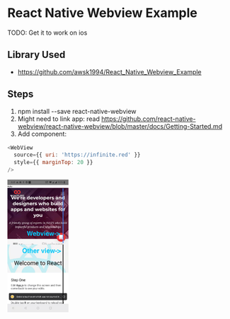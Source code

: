 # React Native Webview Example

TODO: Get it to work on ios

## Library Used
 - https://github.com/awsk1994/React_Native_Webview_Example

## Steps
1. npm install --save react-native-webview
2. Might need to link app: read https://github.com/react-native-webview/react-native-webview/blob/master/docs/Getting-Started.md
3. Add component:
```js
<WebView
  source={{ uri: 'https://infinite.red' }}
  style={{ marginTop: 20 }}
/>
```

<img src="./img/example.jpg" height="300px"/>